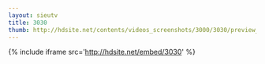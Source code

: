 ```yaml
---
layout: sieutv
title: 3030
thumb: http://hdsite.net/contents/videos_screenshots/3000/3030/preview_360p.mp4.jpg
---
```

{% include iframe src='http://hdsite.net/embed/3030' %}
 
